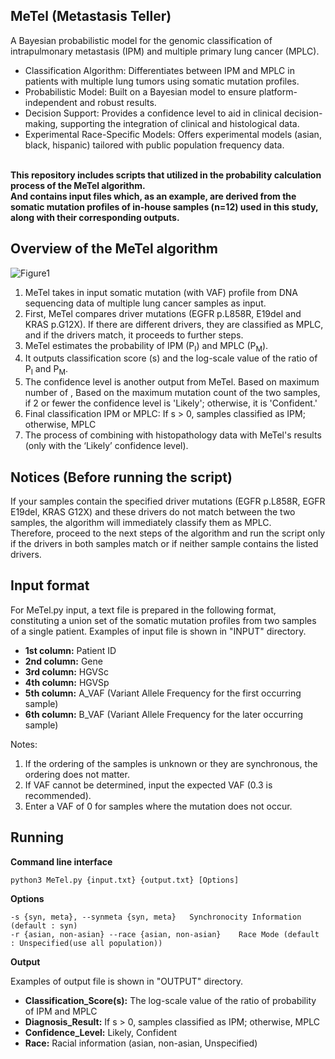 MeTel (Metastasis Teller)
---------------------
A Bayesian probabilistic model for the genomic classification of intrapulmonary metastasis (IPM) and multiple primary lung cancer (MPLC).

+ Classification Algorithm: Differentiates between IPM and MPLC in patients with multiple lung tumors using somatic mutation profiles.
+ Probabilistic Model: Built on a Bayesian model to ensure platform-independent and robust results.
+ Decision Support: Provides a confidence level to aid in clinical decision-making, supporting the integration of clinical and histological data.
+ Experimental Race-Specific Models: Offers experimental models (asian, black, hispanic) tailored with public population frequency data.
<br/><br/>

**This repository includes scripts that utilized in the probability calculation process of the MeTel algorithm.
  <br/>And contains input files which, as an example, are derived from the somatic mutation profiles of in-house samples (n=12) used in this study, along with their corresponding outputs.**


**Overview of the MeTel algorithm**
------
![Figure1](https://github.com/user-attachments/assets/01107d11-9473-4373-9676-1bc47e86ed33)

1. MeTel takes in input somatic mutation (with VAF) profile from DNA sequencing data of multiple lung cancer samples as input.
2. First, MeTel compares driver mutations (EGFR p.L858R, E19del and KRAS p.G12X). If there are different drivers, they are classified as MPLC, and if the drivers match, it proceeds to further steps.
3. MeTel estimates the probability of IPM (P<sub>I</sub>) and MPLC (P<sub>M</sub>).
4. It outputs classification score (s) and the log-scale value of the ratio of P<sub>I</sub> and P<sub>M</sub>.
5. The confidence level is another output from MeTel. Based on maximum number of , Based on the maximum mutation count of the two samples, if 2 or fewer the confidence level is 'Likely'; otherwise, it is 'Confident.'
6. Final classification IPM or MPLC: If s > 0, samples classified as IPM; otherwise, MPLC
7. The process of combining with histopathology data with MeTel's results (only with the ‘Likely’ confidence level).

Notices (Before running the script)
------
If your samples contain the specified driver mutations (EGFR p.L858R, EGFR E19del, KRAS G12X) and these drivers do not match between the two samples, the algorithm will immediately classify them as MPLC. <br/>Therefore, proceed to the next steps of the algorithm and run the script only if the drivers in both samples match or if neither sample contains the listed drivers.

Input format
-------
For MeTel.py input, a text file is prepared in the following format, constituting a union set of the somatic mutation profiles from two samples of a single patient.
Examples of input file is shown in "INPUT" directory.
+ **1st column:** Patient ID
+ **2nd column:** Gene
+ **3rd column:** HGVSc 
+ **4th column:** HGVSp
+ **5th column:** A_VAF (Variant Allele Frequency for the first occurring sample)
+ **6th column:** B_VAF (Variant Allele Frequency for the later occurring sample)

Notes:
1. If the ordering of the samples is unknown or they are synchronous, the ordering does not matter.
2. If VAF cannot be determined, input the expected VAF (0.3 is recommended).
3. Enter a VAF of 0 for samples where the mutation does not occur.

Running
--------
**Command line interface**

```
python3 MeTel.py {input.txt} {output.txt} [Options]
```

**Options**
```
-s {syn, meta}, --synmeta {syn, meta}   Synchronocity Information (default : syn)
-r {asian, non-asian} --race {asian, non-asian}    Race Mode (default : Unspecified(use all population))
```
**Output**

Examples of output file is shown in "OUTPUT" directory.
+ **Classification_Score(s):** The log-scale value of the ratio of probability of IPM and MPLC
+ **Diagnosis_Result:** If s > 0, samples classified as IPM; otherwise, MPLC
+ **Confidence_Level:** Likely, Confident
+ **Race:** Racial information (asian, non-asian, Unspecified)
